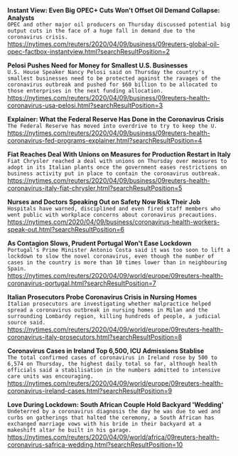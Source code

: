 **Instant View: Even Big OPEC+ Cuts Won't Offset Oil Demand Collapse: Analysts**\
`OPEC and other major oil producers on Thursday discussed potential big output cuts in the face of a huge fall in demand due to the coronavirus crisis.`\
https://nytimes.com/reuters/2020/04/09/business/09reuters-global-oil-opec-factbox-instantview.html?searchResultPosition=2

**Pelosi Pushes Need for Money for Smallest U.S. Businesses**\
`U.S. House Speaker Nancy Pelosi said on Thursday the country's smallest businesses need to be protected against the ravages of the coronavirus outbreak and pushed for $60 billion to be allocated to those enterprises in the next funding allocation.`\
https://nytimes.com/reuters/2020/04/09/business/09reuters-health-coronavirus-usa-pelosi.html?searchResultPosition=3

**Explainer: What the Federal Reserve Has Done in the Coronavirus Crisis**\
`The Federal Reserve has moved into overdrive to try to keep the U.`\
https://nytimes.com/reuters/2020/04/09/business/09reuters-health-coronavirus-fed-programs-explainer.html?searchResultPosition=4

**Fiat Reaches Deal With Unions on Measures for Production Restart in Italy**\
`Fiat Chrysler reached a deal with unions on Thursday over measures to adopt in its Italian plants once the government eases restrictions on business activity put in place to contain the coronavirus outbreak.`\
https://nytimes.com/reuters/2020/04/09/business/09reuters-health-coronavirus-italy-fiat-chrysler.html?searchResultPosition=5

**Nurses and Doctors Speaking Out on Safety Now Risk Their Job**\
`Hospitals have warned, disciplined and even fired staff members who went public with workplace concerns about coronavirus precautions.`\
https://nytimes.com/2020/04/09/business/coronavirus-health-workers-speak-out.html?searchResultPosition=6

**As Contagion Slows, Prudent Portugal Won't Ease Lockdown**\
`Portugal's Prime Minister Antonio Costa said it was too soon to lift a lockdown to slow the novel coronavirus, even though the number of cases in the country is more than 10 times lower than in neighbouring Spain. `\
https://nytimes.com/reuters/2020/04/09/world/europe/09reuters-health-coronavirus-portugal.html?searchResultPosition=7

**Italian Prosecutors Probe Coronavirus Crisis in Nursing Homes**\
`Italian prosecutors are investigating whether malpractice helped spread a coronavirus outbreak in nursing homes in Milan and the surrounding Lombardy region, killing hundreds of people, a judicial source said.`\
https://nytimes.com/reuters/2020/04/09/world/europe/09reuters-health-coronavirus-italy-prosecutors.html?searchResultPosition=8

**Coronavirus Cases in Ireland Top 6,500, ICU Admissions Stablise**\
`The total confirmed cases of coronavirus in Ireland rose by 500 to 6,574 on Thursday, the highest daily total so far, although health officials said a stabilisation in the numbers admitted to intensive care units was encouraging.`\
https://nytimes.com/reuters/2020/04/09/world/europe/09reuters-health-coronavirus-ireland-cases.html?searchResultPosition=9

**Love During Lockdown: South African Couple Hold Backyard 'Wedding'**\
`Undeterred by a coronavirus diagnosis the day he was due to wed and curbs on gatherings that halted the ceremony, a South African has exchanged marriage vows with his bride in their backyard at a makeshift altar he built in his garage.`\
https://nytimes.com/reuters/2020/04/09/world/africa/09reuters-health-coronavirus-safrica-wedding.html?searchResultPosition=10

